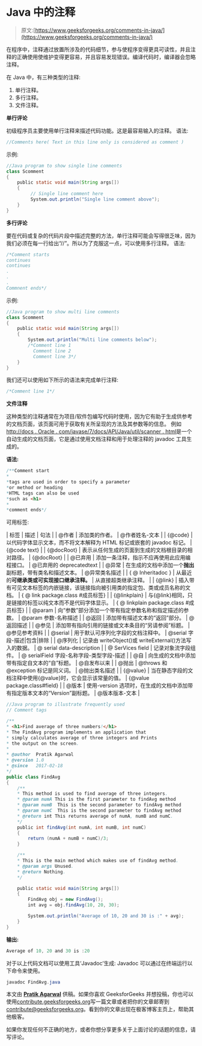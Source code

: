 # Java 中的注释

> 原文:[https://www.geeksforgeeks.org/comments-in-java/](https://www.geeksforgeeks.org/comments-in-java/)

在程序中，注释通过放置所涉及的代码细节，参与使程序变得更具可读性，并且注释的正确使用使维护变得更容易，并且容易发现错误。编译代码时，编译器会忽略注释。

在 Java 中，有三种类型的注释:

1.  单行注释。
2.  多行注释。
3.  文件注释。

**单行评论**

初级程序员主要使用单行注释来描述代码功能。这是最容易输入的注释。
语法:

```java
//Comments here( Text in this line only is considered as comment )

```

示例:

```java
//Java program to show single line comments
class Scomment
{
    public static void main(String args[])
    { 
         // Single line comment here
         System.out.println("Single line comment above"); 
    }
}
```

**多行评论**

要在代码或复杂的代码片段中描述完整的方法，单行注释可能会写得很乏味，因为我们必须在每一行给出“//”。所以为了克服这一点，可以使用多行注释。
语法:

```java
/*Comment starts
continues
continues
.
.
.
Commnent ends*/

```

示例:

```java
//Java program to show multi line comments
class Scomment
{
    public static void main(String args[])
    { 
        System.out.println("Multi line comments below");
        /*Comment line 1
          Comment line 2 
          Comment line 3*/
    }
}
```

我们还可以使用如下所示的语法来完成单行注释:

```java
/*Comment line 1*/

```

**文件注释**

这种类型的注释通常在为项目/软件包编写代码时使用，因为它有助于生成供参考的文档页面，该页面可用于获取有关所呈现的方法及其参数等的信息。
例如[http://docs . Oracle . com/javase/7/docs/API/Java/util/scanner . html](http://docs.oracle.com/javase/7/docs/api/java/util/Scanner.html)是一个自动生成的文档页面，它是通过使用文档注释和用于处理注释的 javadoc 工具生成的。

**语法:**

```java
/**Comment start
*
*tags are used in order to specify a parameter
*or method or heading
*HTML tags can also be used 
*such as <h1>
*
*comment ends*/

```

可用标签:

| 标签 | 描述 | 句法 |
| @作者 | 添加类的作者。 | @作者姓名-文本 |
| {@code} | 以代码字体显示文本，而不将文本解释为 HTML 标记或嵌套的 javadoc 标记。 | {@code text} |
| {@docRoot} | 表示从任何生成的页面到生成的文档根目录的相对路径。 | {@docRoot} |
| @已弃用 | 添加一条注释，指示不应再使用此应用编程接口。 | @已弃用的 deprecatedtext |
| @异常 | 在生成的文档中添加一个**抛出**副标题，带有类名和描述文本。 | @异常类名描述 |
| { @ Inheritadoc } | 从最近的**可继承类或可实现接口继承注释。** | 从直接超类继承注释。 |
| {@link} | 插入带有可见文本标签的内嵌链接，该链接指向被引用类的指定包、类或成员名称的文档。 | { @ link package.class #成员标签} |
| {@linkplain} | 与{@link}相同，只是链接的标签以纯文本而不是代码字体显示。 | { @ linkplain package.class #成员标签} |
| @param | 向“参数”部分添加一个带有指定参数名称和指定描述的参数。 | @param 参数-名称描述 |
| @返回 | 添加带有描述文本的“返回”部分。 | @返回描述 |
| @参见 | 添加带有指向引用的链接或文本条目的“另请参阅”标题。 | @参见参考资料 |
| @serial | 用于默认可序列化字段的文档注释中。 | @serial 字段-描述&#124;包含&#124;排除 |
| @序列化 | 记录由 writeObject()或 writeExternal()方法写入的数据。 | @ serial data-description |
| @ SerVices field | 记录对象流字段组件。 | @ serialField 字段-名称字段-类型字段-描述 |
| @自 | 向生成的文档中添加带有指定自文本的“自”标题。 | @自发布以来 |
| @抛出 | @throws 和@exception 标记是同义词。 | @抛出类名描述 |
| {@value} | 当在静态字段的文档注释中使用{@value}时，它会显示该常量的值。 | {@value package.class#field} |
| @版本 | 使用-version 选项时，在生成的文档中添加带有指定版本文本的“Version”副标题。 | @版本版本-文本 |

```java
//Java program to illustrate frequently used 
// Comment tags

/**
* <h1>Find average of three numbers!</h1>
* The FindAvg program implements an application that
* simply calculates average of three integers and Prints
* the output on the screen.
*
* @author  Pratik Agarwal
* @version 1.0
* @since   2017-02-18
*/
public class FindAvg 
{
    /**
    * This method is used to find average of three integers.
    * @param numA This is the first parameter to findAvg method
    * @param numB  This is the second parameter to findAvg method
    * @param numC  This is the second parameter to findAvg method
    * @return int This returns average of numA, numB and numC.
    */
    public int findAvg(int numA, int numB, int numC) 
    {
        return (numA + numB + numC)/3;
    }

    /**
    * This is the main method which makes use of findAvg method.
    * @param args Unused.
    * @return Nothing.
    */

    public static void main(String args[]) 
    {
        FindAvg obj = new FindAvg();
        int avg = obj.findAvg(10, 20, 30);

        System.out.println("Average of 10, 20 and 30 is :" + avg);
    }
}
```

**输出:**

```java
Average of 10, 20 and 30 is :20

```

对于以上代码文档可以使用工具‘Javadoc’生成:
Javadoc 可以通过在终端运行以下命令来使用。

```java
javadoc FindAvg.java

```

本文由 **[Pratik Agarwal](https://www.facebook.com/Pratik.Agarwal01)** 供稿。如果你喜欢 GeeksforGeeks 并想投稿，你也可以使用[contribute.geeksforgeeks.org](http://www.contribute.geeksforgeeks.org)写一篇文章或者把你的文章邮寄到 contribute@geeksforgeeks.org。看到你的文章出现在极客博客主页上，帮助其他极客。

如果你发现任何不正确的地方，或者你想分享更多关于上面讨论的话题的信息，请写评论。